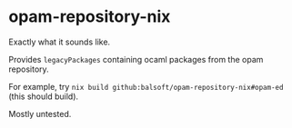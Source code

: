 # opam-repository-nix

Exactly what it sounds like.

Provides `legacyPackages` containing ocaml packages from the opam
repository.

For example, try `nix build github:balsoft/opam-repository-nix#opam-ed` (this should build).

Mostly untested.
